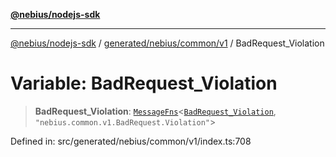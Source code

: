 [**@nebius/nodejs-sdk**](../../../../../README.md)

---

[@nebius/nodejs-sdk](../../../../../README.md) / [generated/nebius/common/v1](../README.md) / BadRequest_Violation

# Variable: BadRequest_Violation

> **BadRequest_Violation**: [`MessageFns`](../../../../../runtime/protos/core/interfaces/MessageFns.md)\<[`BadRequest_Violation`](../interfaces/BadRequest_Violation.md), `"nebius.common.v1.BadRequest.Violation"`\>

Defined in: src/generated/nebius/common/v1/index.ts:708
